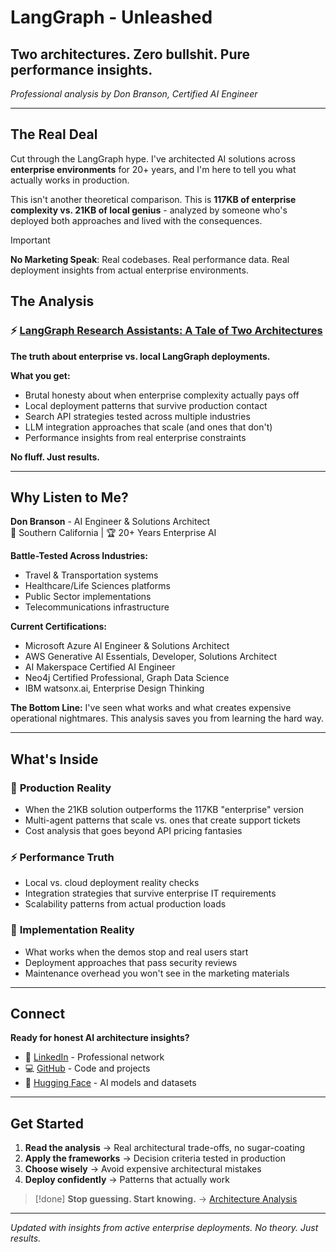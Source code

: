 # LangGraph - Unleashed

## Two architectures. Zero bullshit. Pure performance insights.

*Professional analysis by Don Branson, Certified AI Engineer*

---

## The Real Deal

Cut through the LangGraph hype. I've architected AI solutions across **enterprise environments** for 20+ years, and I'm here to tell you what actually works in production.

This isn't another theoretical comparison. This is **117KB of enterprise complexity vs. 21KB of local genius** - analyzed by someone who's deployed both approaches and lived with the consequences.

> [!important]
> **No Marketing Speak**: Real codebases. Real performance data. Real deployment insights from actual enterprise environments.

## The Analysis

### ⚡ [LangGraph Research Assistants: A Tale of Two Architectures](langgraph_research_assistants.md)

**The truth about enterprise vs. local LangGraph deployments.**

**What you get:**
- Brutal honesty about when enterprise complexity actually pays off
- Local deployment patterns that survive production contact  
- Search API strategies tested across multiple industries
- LLM integration approaches that scale (and ones that don't)
- Performance insights from real enterprise constraints

**No fluff. Just results.**

---

## Why Listen to Me?

**Don Branson** - AI Engineer & Solutions Architect  
📍 Southern California | 🏆 20+ Years Enterprise AI

**Battle-Tested Across Industries:**
- Travel & Transportation systems
- Healthcare/Life Sciences platforms  
- Public Sector implementations
- Telecommunications infrastructure

**Current Certifications:**
- Microsoft Azure AI Engineer & Solutions Architect
- AWS Generative AI Essentials, Developer, Solutions Architect  
- AI Makerspace Certified AI Engineer
- Neo4j Certified Professional, Graph Data Science
- IBM watsonx.ai, Enterprise Design Thinking

**The Bottom Line:** I've seen what works and what creates expensive operational nightmares. This analysis saves you from learning the hard way.

---

## What's Inside

### 🎯 **Production Reality**
- When the 21KB solution outperforms the 117KB "enterprise" version
- Multi-agent patterns that scale vs. ones that create support tickets
- Cost analysis that goes beyond API pricing fantasies

### ⚡ **Performance Truth**  
- Local vs. cloud deployment reality checks
- Integration strategies that survive enterprise IT requirements
- Scalability patterns from actual production loads

### 🔧 **Implementation Reality**
- What works when the demos stop and real users start
- Deployment approaches that pass security reviews
- Maintenance overhead you won't see in the marketing materials

---

## Connect

**Ready for honest AI architecture insights?**

- 🔗 [LinkedIn](https://www.linkedin.com/in/donbranson/) - Professional network
- 💻 [GitHub](https://github.com/donbr) - Code and projects  
- 🤗 [Hugging Face](https://huggingface.co/dwb2023) - AI models and datasets

---

## Get Started

1. **Read the analysis** → Real architectural trade-offs, no sugar-coating
2. **Apply the frameworks** → Decision criteria tested in production  
3. **Choose wisely** → Avoid expensive architectural mistakes
4. **Deploy confidently** → Patterns that actually work

> [!done]
> **Stop guessing. Start knowing.** → [Architecture Analysis](langgraph_research_assistants.md)

---

*Updated with insights from active enterprise deployments. No theory. Just results.*